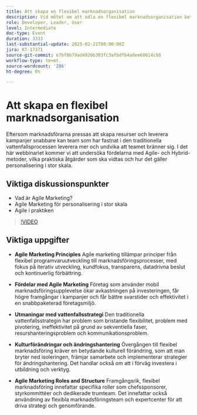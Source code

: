 ```yaml
---
title: Att skapa en flexibel marknadsorganisation
description: Vid mötet om att odla en flexibel marknadsorganisation betonades principerna om flexibel marknadsföring, dess fördelar, utmaningar med den traditionella vattenfallsstrategin, behovet av en kulturell förändring och ändringshantering samt de roller och den struktur som är avgörande för en framgångsrik flexibel marknadsföring.
role: Developer, Leader, User
level: Intermediate
doc-type: Event
duration: 3333
last-substantial-update: 2025-02-21T00:00:00Z
jira: KT-17371
source-git-commit: e7bf8b79ad4920b303fc3afbdfb4adee60614c88
workflow-type: tm+mt
source-wordcount: '286'
ht-degree: 0%

---
```



# Att skapa en flexibel marknadsorganisation

Eftersom marknadsförarna pressas att skapa resurser och leverera kampanjer snabbare kan team som har fastnat i den traditionella vattenfallsprocessen leverera mer och undvika att teamet bränner sig. I det här webbinariet kommer vi att undersöka fördelarna med Agile- och Hybrid-metoder, vilka praktiska åtgärder som ska vidtas och hur det gäller personalisering i stor skala.

## Viktiga diskussionspunkter

* Vad är Agile Marketing?
* Agile Marketing för personalisering i stor skala
* Agile i praktiken

>[!VIDEO](https://video.tv.adobe.com/v/3444450/?learn=on&enablevpops)

## Viktiga uppgifter

* **Agile Marketing Principles** Agile marketing tillämpar principer från flexibel programvaruutveckling till marknadsföringsprocesser, med fokus på iterativ utveckling, kundfokus, transparens, datadrivna beslut och kontinuerlig förbättring.

* **Fördelar med Agile Marketing** Företag som använder mobil marknadsföringsupplevelse ökar avkastningen på investeringen, får högre framgångar i kampanjer och får bättre svarstider och effektivitet i en snabbpaketerad företagsmiljö.

* **Utmaningar med vattenfallsstrategi** Den traditionella vattenfallsstrategin har problem som bristande flexibilitet, problem med pivotering, ineffektivitet på grund av sekventiella faser, resurshanteringsproblem och kommunikationsproblem.

* **Kulturförändringar och ändringshantering** Övergången till flexibel marknadsföring kräver en betydande kulturell förändring, som att man bryter ned isoleringen, främjar samarbete och implementerar strategier för ändringshantering. Det handlar också om att i förväg investera i utbildning och verktyg.

* **Agile Marketing Roles and Structure** Framgångsrik, flexibel marknadsföring innefattar specifika roller som chefssponsorer, styrkommittéer och dedikerade trumteam. Det innefattar också användning av flexibla marknadsföringsteam och expertcenter för att driva strategi och genomförande.
